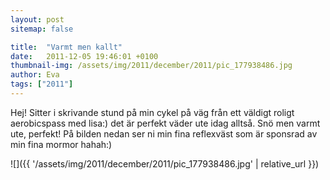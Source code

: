 ```yaml
---
layout: post
sitemap: false

title:  "Varmt men kallt"
date:   2011-12-05 19:46:01 +0100
thumbnail-img: /assets/img/2011/december/2011/pic_177938486.jpg
author: Eva
tags: ["2011"]
---
```


Hej! Sitter i skrivande stund på min cykel på väg från ett väldigt roligt aerobicspass med lisa:) det är perfekt väder ute idag alltså. Snö men varmt ute, perfekt! På bilden nedan ser ni min fina reflexväst som är sponsrad av min fina mormor hahah:)

![]({{ '/assets/img/2011/december/2011/pic_177938486.jpg'  | relative_url }})

